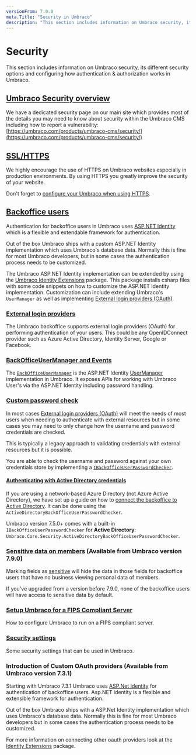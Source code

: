 ```yaml
---
versionFrom: 7.0.0
meta.Title: "Security in Umbraco"
description: "This section includes information on Umbraco security, its various security options and configuring how authentication & authorization works in Umbraco"
---
```


# Security

This section includes information on Umbraco security, its different security options and configuring how authentication & authorization works in Umbraco.

## [Umbraco Security overview](https://umbraco.com/products/umbraco-cms/security/)

We have a dedicated security page on our main site which provides most of the details you may need to know about security within the Umbraco CMS including how to report a vulnerability: [https://umbraco.com/products/umbraco-cms/security/](https://umbraco.com/products/umbraco-cms/security/)

## [SSL/HTTPS](SSL-HTTPS/index.md)

We highly encourage the use of HTTPS on Umbraco websites especially in production environments. By using HTTPS you greatly improve the security of your website.

Don't forget to [configure your Umbraco when using HTTPS](SSL-HTTPS/index.md).

## [Backoffice users](https://www.asp.net/identity)

Authentication for backoffice users in Umbraco uses [ASP.NET Identity](https://www.asp.net/identity) which is a flexible and extendable framework for authentication.

Out of the box Umbraco ships with a custom ASP.NET Identity implementation which uses Umbraco's database data. Normally this is fine for most Umbraco developers, but in some cases the authentication process needs to be customized.

The Umbraco ASP.NET Identity implementation can be extended by using the [Umbraco Identity Extensions](https://github.com/umbraco/UmbracoIdentityExtensions) package. This package installs csharp files with some code snippets on how to customize the ASP.NET Identity implementation. Customization can include extending Umbraco's `UserManager` as well as implementing [External login providers (OAuth)](external-login-providers).

### [External login providers](external-login-providers)

The Umbraco backoffice supports external login providers (OAuth) for performing authentication of your users. This could be any OpenIDConnect provider such as Azure Active Directory, Identity Server, Google or Facebook.

### [BackOfficeUserManager and Events](BackOfficeUserManager-and-Notifications/index-v7.3.0.md)

The [`BackOfficeUserManager`](BackOfficeUserManager-and-Notifications/index-v7.3.0.md) is the ASP.NET Identity [UserManager](https://docs.microsoft.com/en-us/previous-versions/aspnet/dn613290(v=vs.108)) implementation in Umbraco. It exposes APIs for working with Umbraco User's via the ASP.NET Identity including password handling.

### [Custom password check](Custom-password-check/index-v7.3.0.md)

In most cases [External login providers (OAuth)](external-login-providers) will meet the needs of most users when needing to authenticate with external resources but in some cases you may need to only change how the username and password credentials are checked.

This is typically a legacy approach to validating credentials with external resources but it is possible.

You are able to check the username and password against your own credentials store by implementing a [`IBackOfficeUserPasswordChecker`](Custom-password-check/index-v7.3.0.md).

#### [Authenticating with Active Directory credentials](Authenticate-with-Active-Directory/index-vpre8.md)

If you are using a network-based Azure Directory (not Azure Active Directory), we have set up a guide on how to [connect the backoffice to Active Directory](Authenticate-with-Active-Directory/index-vpre8.md). It can be done using the  `ActiveDirectoryBackOfficeUserPasswordChecker`.

Umbraco version 7.5.0+ comes with a built-in `IBackOfficeUserPasswordChecker` for **Active Directory**: `Umbraco.Core.Security.ActiveDirectoryBackOfficeUserPasswordChecker`.

### [Sensitive data on members](Sensitive-data-on-members/index.md) (Available from Umbraco version 7.9.0)

Marking fields as [sensitive](Sensitive-data-on-members/index.md) will hide the data in those fields for backoffice users that have no business viewing personal data of members.

If you've upgraded from a version before 7.9.0, none of the backoffice users will have access to sensitive data by default.

### [Setup Umbraco for a FIPS Compliant Server](Setup-Umbraco-for-a-Fips-Server/index.md)

How to configure Umbraco to run on a FIPS compliant server.

### [Security settings](Security-settings/index.md)

Some security settings that can be used in Umbraco.

### Introduction of Custom OAuth providers (Available from Umbraco version 7.3.1)

Starting with Umbraco 7.3.1 Umbraco uses [ASP.Net Identity](https://www.asp.net/identity) for authentication of backoffice users. Asp.NET identity is a flexible and extensible framework for authentication.

Out of the box Umbraco ships with a ASP.Net Identity implementation which uses Umbraco's database data. Normally this is fine for most Umbraco developers
but in some cases the authentication process needs to be customized.

For more information on connecting other oauth providers look at the [Identity Extensions](https://github.com/umbraco/UmbracoIdentityExtensions) package.
